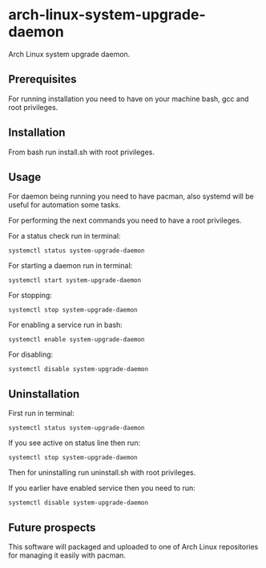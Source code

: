 # arch-linux-system-upgrade-daemon
Arch Linux system upgrade daemon.

## Prerequisites
For running installation you need to have on your machine bash, gcc and root privileges.

## Installation
From bash run install.sh with root privileges.

## Usage
For daemon being running you need to have pacman, also systemd will be useful for automation some tasks.

For performing the next commands you need to have a root privileges.

For a status check run in terminal:

	systemctl status system-upgrade-daemon

For starting a daemon run in terminal:

	systemctl start system-upgrade-daemon

For stopping:

	systemctl stop system-upgrade-daemon

For enabling a service run in bash:

	systemctl enable system-upgrade-daemon

For disabling:
	
	systemctl disable system-upgrade-daemon

## Uninstallation
First run in terminal:
	
	systemctl status system-upgrade-daemon

If you see active on status line then run:
	
	systemctl stop system-upgrade-daemon

Then for uninstalling run uninstall.sh with root privileges.

If you earlier have enabled service then you need to run:

	systemctl disable system-upgrade-daemon

## Future prospects
This software will packaged and uploaded to one of Arch Linux repositories for managing it easily with pacman.
